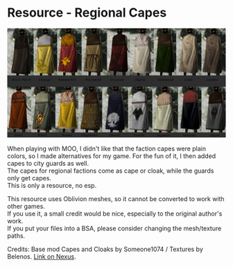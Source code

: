 # Resource - Regional Capes

![Example Image](CapesPreview.jpg)

When playing with MOO, I didn't like that the faction capes were plain colors, so I made alternatives for my game. For the fun of it, I then added capes to city guards as well.   
The capes for regional factions come as cape or cloak, while the guards only get capes.    
This is only a resource, no esp.   

This resource uses Oblivion meshes, so it cannot be converted to work with other games.     
If you use it, a small credit would be nice, especially to the original author's work.    
If you put your files into a BSA, please consider changing the mesh/texture paths.     

Credits: Base mod Capes and Cloaks by Someone1074 / Textures by Belenos. [Link on Nexus](https://www.nexusmods.com/oblivion/mods/4539).
